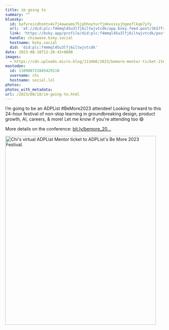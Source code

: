 ```yaml
---
title: im going to
summary: ""
bluesky:
  id: bafyreicdhzmtx4v7j4awoams75jphhoyturfjmkvoixyjhgeeflkqe7y7y
  url: 'at://did:plc:f4mmql45u3lfj6iltwjvtcdk/app.bsky.feed.post/3k57fryir2e2u'
  link: 'https://bsky.app/profile/did:plc:f4mmql45u3lfj6iltwjvtcdk/post/3k57fryir2e2u'
  handle: chiawase.bsky.social
  hostname: bsky.social
  did: 'did:plc:f4mmql45u3lfj6iltwjvtcdk'
date: 2023-08-18T12:26:43+0800
images:
  - https://cdn.uploads.micro.blog/113466/2023/bemore-mentor-ticket-216.png
mastodon:
  id: 110908722845429110
  username: chi
  hostname: social.lol
photos: 
photos_with_metadata: 
url: /2023/08/18/im-going-to.html
---
```


I’m going to be an ADPList #BeMore2023 attendee! Looking forward to this 24-hour festival of non-stop learning in groundbreaking design, product growth, AI, careers, & more! Let me know if you're attending too 😄

More details on the conference: [bit.ly/bemore_20...](https://bit.ly/bemore_2023) 

<img src="/img/uploads/2023/bemore-mentor-ticket-216.png" width="479" height="600" alt="Chi's virtual ADPList Mentor ticket to ADPList's Be More 2023 Festival.">
